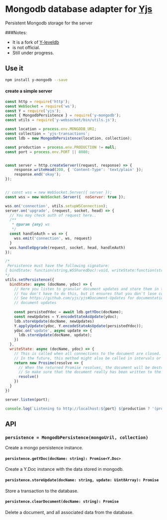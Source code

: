 
# Mongodb database adapter for [Yjs](https://github.com/yjs/yjs)
Persistent Mongodb storage for the server

###Notes:
* It is a fork of  [Y-leveldb](https://github.com/yjs/y-leveldb)
* is not official.
* Still under progress.

## Use it
```sh
npm install y-mongodb --save
```

#### create a simple server
```js
const http = require('http');
const WebSocket = require('ws');
const Y = require('yjs');
const { MongodbPersistence } = require('y-mongodb');
const utils = require('y-websocket/bin/utils.js');

const location = process.env.MONGODB_URI;
const collection = 'yjs-transactions';
const ldb = new MongodbPersistence(location, collection);

const production = process.env.PRODUCTION != null;
const port = process.env.PORT || 8080;


const server = http.createServer((request, response) => {
    response.writeHead(200, { 'Content-Type': 'text/plain' });
    response.end('okay');
});


// const wss = new WebSocket.Server({ server });
const wss = new WebSocket.Server({  noServer: true });

wss.on('connection', utils.setupWSConnection);
server.on('upgrade', (request, socket, head) => {
  // You may check auth of request here..
  /**
   * @param {any} ws
   */
  const handleAuth = ws => {
    wss.emit('connection', ws, request)
  }
  wss.handleUpgrade(request, socket, head, handleAuth)
});

/*
 Persistence must have the following signature:
{ bindState: function(string,WSSharedDoc):void, writeState:function(string,WSSharedDoc):Promise }
*/
utils.setPersistence({
  bindState: async (docName, ydoc) => {
    // Here you listen to granular document updates and store them in the database
    // You don't have to do this, but it ensures that you don't lose content when the server crashes
    // See https://github.com/yjs/yjs#Document-Updates for documentation on how to encode 
    // document updates
        
    const persistedYdoc = await ldb.getYDoc(docName);
    const newUpdates = Y.encodeStateAsUpdate(ydoc);
    ldb.storeUpdate(docName, newUpdates)
    Y.applyUpdate(ydoc, Y.encodeStateAsUpdate(persistedYdoc));
    ydoc.on('update', async update => {
      ldb.storeUpdate(docName, update);
    })
  },
  writeState: async (docName, ydoc) => {
    // This is called when all connections to the document are closed.
    // In the future, this method might also be called in intervals or after a certain number of updates.
    return new Prosime(resolve => {
      // When the returned Promise resolves, the document will be destroyed.
      // So make sure that the document really has been written to the database.
      resolve()
    })
  }
})

server.listen(port);

console.log(`Listening to http://localhost:${port} ${production ? '(production)' : ''}`)

```


## API

### `persistence = MongodbPersistence(mongoUril, collection)`

Create a mongo persistence instance.

#### `persistence.getYDoc(docName: string): Promise<Y.Doc>`

Create a Y.Doc instance with the data stored in mongodb.

#### `persistence.storeUpdate(docName: string, update: Uint8Array): Promise`
Store a transaction to the database.

#### `persistence.clearDocument(docName: string): Promise`
Delete a document, and all associated data from the database.
